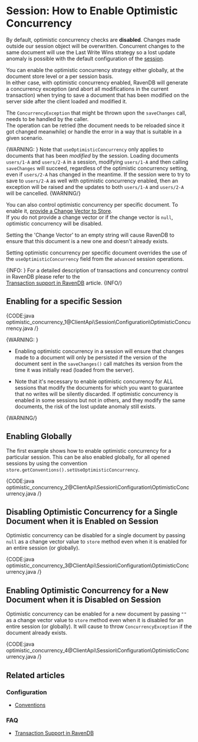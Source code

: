 # Session: How to Enable Optimistic Concurrency

By default, optimistic concurrency checks are **disabled**. Changes made outside our session object will be overwritten. Concurrent changes to the same document will use
the Last Write Wins strategy so a lost update anomaly is possible with the default configuration of the [session](../../../client-api/session/what-is-a-session-and-how-does-it-work).

You can enable the optimistic concurrency strategy either globally, at the document store level or a per session basis.  
In either case, with optimistic concurrency enabled, RavenDB will generate a concurrency exception (and abort all
modifications in the current transaction) when trying to save a document that has been modified on the server side after the client loaded and modified it.

The `ConcurrencyException` that might be thrown upon the `saveChanges` call, needs to be handled by the caller.  
The operation can be retried (the document needs to be reloaded since it got changed meanwhile) or handle the error in a way that is suitable in a given scenario.

{WARNING: }
Note that `useOptimisticConcurrency` only applies to documents that has been _modified_ by the session. Loading documents `users/1-A` and `users/2-A` in a session, modifying
`users/1-A` and then calling `saveChanges` will succeed, regardless of the optimistic concurrency setting, even if `users/2-A` has changed in the meantime. 
If the session were to try to save to `users/2-A` as well with optimistic concurrency enabled, then an exception will be raised and the updates to both `users/1-A` and `users/2-A`
will be cancelled.
{WARNING/}

You can also control optimistic concurrency per specific document. To enable it, [provide a Change Vector to Store](../../../client-api/session/storing-entities).  
If you do not provide a change vector or if the change vector is `null`, optimistic concurrency will be disabled.  

Setting the 'Change Vector' to an empty string will cause RavenDB to ensure that this document is a new one and doesn't already exists.

Setting optimistic concurrency per specific document overrides the use of the `useOptimisticConcurrency` field from the `advanced` session operations.

{INFO: }
For a detailed description of transactions and concurrency control in RavenDB please refer to the  
[Transaction support in RavenDB](../../../client-api/faq/transaction-support) article.
{INFO/}

## Enabling for a specific Session

{CODE:java optimistic_concurrency_1@ClientApi\Session\Configuration\OptimisticConcurrency.java /}

{WARNING: }

* Enabling optimistic concurrency in a session will ensure that changes made to a document will only be persisted
  if the version of the document sent in the `saveChanges()` call matches its version from the time it was initially read (loaded from the server).

* Note that it's necessary to enable optimistic concurrency for ALL sessions that modify the documents for which you want to guarantee that no writes will be silently discarded.
  If optimistic concurrency is enabled in some sessions but not in others, and they modify the same documents, the risk of the lost update anomaly still exists.

{WARNING/}

## Enabling Globally

The first example shows how to enable optimistic concurrency for a particular session. 
This can be also enabled globally, for all opened sessions by using the convention `store.getConventions().setUseOptimisticConcurrency`.

{CODE:java optimistic_concurrency_2@ClientApi\Session\Configuration\OptimisticConcurrency.java /}

## Disabling Optimistic Concurrency for a Single Document when it is Enabled on Session

Optimistic concurrency can be disabled for a single document by passing `null` as a change vector value to `store` method even when it is enabled for an entire session (or globally).

{CODE:java optimistic_concurrency_3@ClientApi\Session\Configuration\OptimisticConcurrency.java /}

## Enabling Optimistic Concurrency for a New Document when it is Disabled on Session

Optimistic concurrency can be enabled for a new document by passing `""` as a change vector value to `store` method even when it is disabled for an entire session (or globally).
It will cause to throw `ConcurrencyException` if the document already exists.

{CODE:java optimistic_concurrency_4@ClientApi\Session\Configuration\OptimisticConcurrency.java /}

## Related articles

### Configuration

- [Conventions](../../../client-api/configuration/conventions)

### FAQ

- [Transaction Support in RavenDB](../../../client-api/faq/transaction-support)
